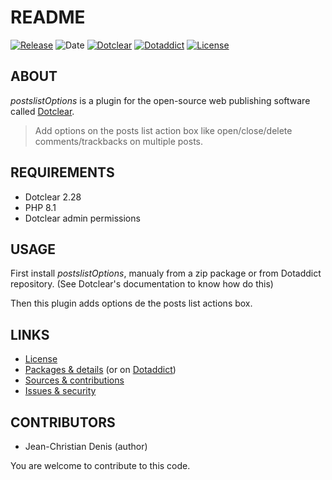 # README

[![Release](https://img.shields.io/badge/release-2023.08.13-a2cbe9.svg)](https://github.com/JcDenis/postslistOptions/releases)
![Date](https://img.shields.io/badge/date-2023.08.13-c44d58.svg)
[![Dotclear](https://img.shields.io/badge/dotclear-v2.27-137bbb.svg)](https://fr.dotclear.org/download)
[![Dotaddict](https://img.shields.io/badge/dotaddict-official-9ac123.svg)](https://plugins.dotaddict.org/dc2/details/postslistOptions)
[![License](https://img.shields.io/badge/license-GPL--2.0-ececec.svg)](https://github.com/JcDenis/postslistOptions/blob/master/LICENSE)

## ABOUT

_postslistOptions_ is a plugin for the open-source web publishing software called [Dotclear](https://www.dotclear.org).

> Add options on the posts list action box like 
open/close/delete comments/trackbacks on multiple posts.

## REQUIREMENTS

* Dotclear 2.28
* PHP 8.1
* Dotclear admin permissions

## USAGE

First install _postslistOptions_, manualy from a zip package or from 
Dotaddict repository. (See Dotclear's documentation to know how do this)

Then this plugin adds options de the posts list actions box.

## LINKS

* [License](https://github.com/JcDenis/postslistOptions/blob/master/LICENSE)
* [Packages & details](https://github.com/JcDenis/postslistOptions/releases) (or on [Dotaddict](https://plugins.dotaddict.org/dc2/details/postslistOptions))
* [Sources & contributions](https://github.com/JcDenis/postslistOptions)
* [Issues & security](https://github.com/JcDenis/postslistOptions/issues)

## CONTRIBUTORS

* Jean-Christian Denis (author)

You are welcome to contribute to this code.
